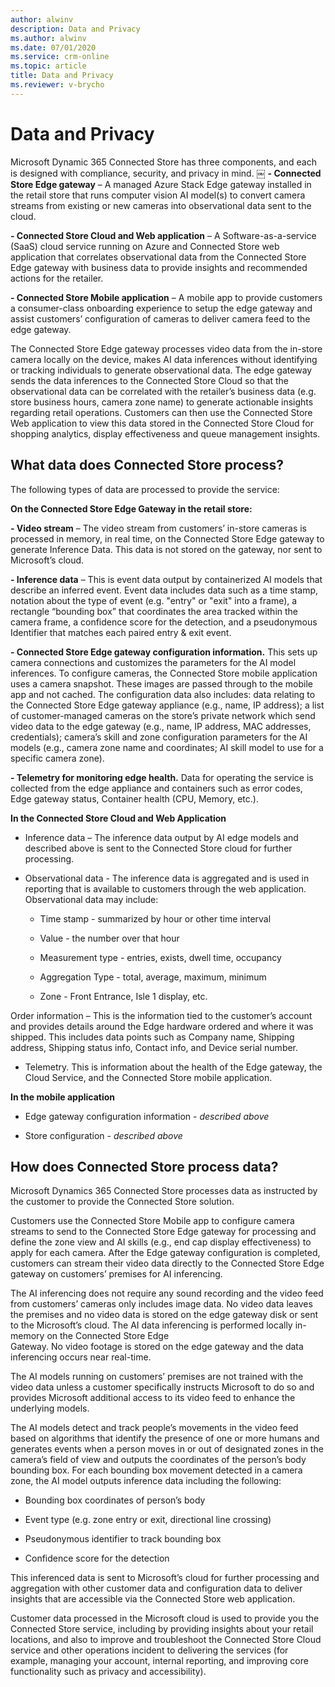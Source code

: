 ```yaml
---
author: alwinv
description: Data and Privacy
ms.author: alwinv
ms.date: 07/01/2020
ms.service: crm-online
ms.topic: article
title: Data and Privacy
ms.reviewer: v-brycho
---
```


# Data and Privacy

Microsoft Dynamic 365 Connected Store has three components, and each is designed with compliance, security, and privacy in mind.
￼
**- Connected Store Edge  gateway** – A managed Azure Stack Edge gateway installed in the retail store that runs computer vision AI model(s) to convert camera streams from 
existing or new cameras into observational data sent to the cloud.

**- Connected Store Cloud and Web application** – A  Software-as-a-service (SaaS) cloud service running on Azure and Connected Store web application that correlates 
observational data from the Connected Store Edge  gateway with business data to provide insights and recommended actions for the retailer.

**- Connected Store Mobile application** – A mobile app to provide customers a consumer-class onboarding experience to setup the edge gateway and assist customers’ 
configuration of cameras to deliver camera feed to the edge gateway.

The Connected Store Edge  gateway processes video data from the in-store camera locally on the device, makes AI data inferences without identifying or tracking 
individuals to generate observational data. The edge gateway sends the data inferences to the Connected Store Cloud so that the observational data can be correlated 
with the retailer’s business data (e.g. store business hours, camera zone name) to generate actionable insights regarding retail operations.  Customers can then use the 
Connected Store Web application to view this data stored in the Connected Store Cloud for shopping analytics, display effectiveness and queue management insights.

## What data does Connected Store process?  

The following types of data are processed to provide the service:
 
**On the Connected Store Edge Gateway in the retail store:**

**- Video stream** – The video stream from customers’ in-store cameras is processed in memory, in real time, on the Connected Store Edge gateway to generate Inference Data. 
This data is not stored on the gateway, nor sent to Microsoft’s cloud.

**- Inference data** – This is event data output by containerized AI models that describe an inferred event. Event data includes data such as a time stamp, notation about the 
type of event (e.g. "entry" or "exit" into a frame), a rectangle “bounding box” that coordinates the area tracked within the camera frame, a confidence  score for the 
detection, and a pseudonymous Identifier that matches each paired entry & exit event. 

**- Connected Store Edge gateway configuration information.** This sets up camera connections and customizes the parameters for the AI model inferences.  To configure cameras, 
the Connected Store mobile application uses a camera snapshot.  These images are passed through to the mobile app and not cached. The configuration data also includes: data 
relating to the Connected Store Edge gateway appliance (e.g., name, IP address); a list of customer-managed cameras on the store’s private network which send video data to the 
edge gateway (e.g., name, IP address, MAC addresses, credentials); camera’s skill and zone configuration parameters for the AI models (e.g., camera zone name and coordinates; 
AI skill model to use for a specific camera zone).  

**- Telemetry for monitoring edge health.** Data for operating the service is collected from the edge appliance and containers such as error codes, Edge gateway status, 
Container health (CPU, Memory, etc.).
 
**In the Connected Store Cloud and Web Application**

- Inference data – The inference data output by AI edge models and described above is sent to the Connected Store cloud for further processing.

- Observational data - The inference data is aggregated and is used in reporting that is available to customers through the web application. Observational data may include: 

   - Time stamp - summarized by hour or other time interval
   
   - Value - the number over that hour

   - Measurement type - entries, exists, dwell time, occupancy

   - Aggregation Type - total, average, maximum, minimum

   - Zone - Front Entrance, Isle 1 display, etc.

Order information – This is the information tied to the customer’s account and provides details around the Edge hardware ordered and where it was shipped. This includes 
data points such as Company name, Shipping address, Shipping status info, Contact info, and Device serial number.  

- Telemetry. This is information about the health of the Edge gateway, the Cloud Service, and the Connected Store mobile application.
 
**In the mobile application**

- Edge gateway configuration information - *described above*

- Store configuration - *described above*

## How does Connected Store process data?

Microsoft Dynamics 365 Connected Store processes data as instructed by the customer to provide the Connected Store solution.  

Customers use the Connected Store Mobile app to configure camera streams to send to the Connected Store Edge  gateway for processing and define the zone view and AI 
skills (e.g., end cap display effectiveness) to apply for each camera. After the Edge gateway configuration is completed, customers can stream their video data directly 
to the Connected Store Edge  gateway on customers’ premises for AI inferencing. 

The AI inferencing does not require any sound recording and the video feed from customers’ cameras only includes image data. No video data leaves the premises and no 
video data is stored on the edge gateway disk or sent to the Microsoft’s cloud. The AI data inferencing is performed locally in-memory on the Connected Store Edge  
Gateway. No video footage is stored on the edge gateway and the data inferencing occurs near real-time. 

The AI models running on customers’ premises are not trained with the video data unless a customer specifically instructs Microsoft to do so and provides Microsoft 
additional access to its video feed to enhance the underlying models.

The AI models detect and track people’s movements in the video feed based on algorithms that identify the presence of one or more humans and generates events when a person 
moves in or out of designated zones in the camera’s field of view and outputs the coordinates of the person’s body bounding box.  For each bounding box movement detected in a 
camera zone, the AI model outputs inference data including the following:

- Bounding box coordinates of person’s body

- Event type (e.g. zone entry or exit, directional line crossing)

- Pseudonymous identifier to track bounding box 

- Confidence score for the detection

This inferenced data is sent to Microsoft’s cloud for further processing and aggregation with other customer data and configuration data to deliver insights that are 
accessible via the Connected Store web application.  

Customer data processed in the Microsoft cloud is used to provide you the Connected Store service, including by providing insights about your retail locations, and also to 
improve and troubleshoot the Connected Store Cloud  service and other operations incident to delivering the services (for example, managing your account, internal 
reporting, and improving core functionality such as privacy and accessibility).
